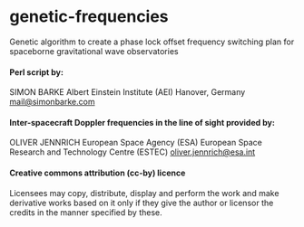 # genetic-frequencies
Genetic algorithm to create a phase lock offset frequency switching plan for spaceborne gravitational wave observatories

#### Perl script by:
SIMON BARKE
Albert Einstein Institute (AEI) Hanover, Germany
mail@simonbarke.com

#### Inter-spacecraft Doppler frequencies in the line of sight provided by:
OLIVER JENNRICH
European Space Agency (ESA)
European Space Research and Technology Centre (ESTEC)
oliver.jennrich@esa.int

#### Creative commons attribution (cc-by) licence
Licensees may copy, distribute, display and perform the work and make derivative works based on it only if they give the author or licensor the credits in the manner specified by these.
